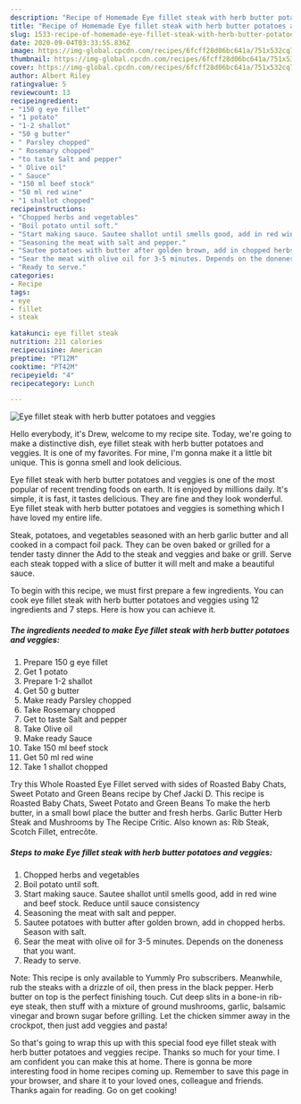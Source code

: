 ```yaml
---
description: "Recipe of Homemade Eye fillet steak with herb butter potatoes and veggies"
title: "Recipe of Homemade Eye fillet steak with herb butter potatoes and veggies"
slug: 1533-recipe-of-homemade-eye-fillet-steak-with-herb-butter-potatoes-and-veggies
date: 2020-09-04T03:33:55.836Z
image: https://img-global.cpcdn.com/recipes/6fcff28d06bc641a/751x532cq70/eye-fillet-steak-with-herb-butter-potatoes-and-veggies-recipe-main-photo.jpg
thumbnail: https://img-global.cpcdn.com/recipes/6fcff28d06bc641a/751x532cq70/eye-fillet-steak-with-herb-butter-potatoes-and-veggies-recipe-main-photo.jpg
cover: https://img-global.cpcdn.com/recipes/6fcff28d06bc641a/751x532cq70/eye-fillet-steak-with-herb-butter-potatoes-and-veggies-recipe-main-photo.jpg
author: Albert Riley
ratingvalue: 5
reviewcount: 13
recipeingredient:
- "150 g eye fillet"
- "1 potato"
- "1-2 shallot"
- "50 g butter"
- " Parsley chopped"
- " Rosemary chopped"
- "to taste Salt and pepper"
- " Olive oil"
- " Sauce"
- "150 ml beef stock"
- "50 ml red wine"
- "1 shallot chopped"
recipeinstructions:
- "Chopped herbs and vegetables"
- "Boil potato until soft."
- "Start making sauce. Sautee shallot until smells good, add in red wine and beef stock. Reduce until sauce consistency"
- "Seasoning the meat with salt and pepper."
- "Sautee potatoes with butter after golden brown, add in chopped herbs. Season with salt."
- "Sear the meat with olive oil for 3-5 minutes. Depends on the doneness that you want."
- "Ready to serve."
categories:
- Recipe
tags:
- eye
- fillet
- steak

katakunci: eye fillet steak 
nutrition: 211 calories
recipecuisine: American
preptime: "PT12M"
cooktime: "PT42M"
recipeyield: "4"
recipecategory: Lunch

---
```



![Eye fillet steak with herb butter potatoes and veggies](https://img-global.cpcdn.com/recipes/6fcff28d06bc641a/751x532cq70/eye-fillet-steak-with-herb-butter-potatoes-and-veggies-recipe-main-photo.jpg)

Hello everybody, it's Drew, welcome to my recipe site. Today, we're going to make a distinctive dish, eye fillet steak with herb butter potatoes and veggies. It is one of my favorites. For mine, I'm gonna make it a little bit unique. This is gonna smell and look delicious.

Eye fillet steak with herb butter potatoes and veggies is one of the most popular of recent trending foods on earth. It is enjoyed by millions daily. It's simple, it is fast, it tastes delicious. They are fine and they look wonderful. Eye fillet steak with herb butter potatoes and veggies is something which I have loved my entire life.

Steak, potatoes, and vegetables seasoned with an herb garlic butter and all cooked in a compact foil pack. They can be oven baked or grilled for a tender tasty dinner the Add to the steak and veggies and bake or grill. Serve each steak topped with a slice of butter it will melt and make a beautiful sauce.


To begin with this recipe, we must first prepare a few ingredients. You can cook eye fillet steak with herb butter potatoes and veggies using 12 ingredients and 7 steps. Here is how you can achieve it.

<!--inarticleads1-->

##### The ingredients needed to make Eye fillet steak with herb butter potatoes and veggies:

1. Prepare 150 g eye fillet
1. Get 1 potato
1. Prepare 1-2 shallot
1. Get 50 g butter
1. Make ready  Parsley chopped
1. Take  Rosemary chopped
1. Get to taste Salt and pepper
1. Take  Olive oil
1. Make ready  Sauce
1. Take 150 ml beef stock
1. Get 50 ml red wine
1. Take 1 shallot chopped


Try this Whole Roasted Eye Fillet served with sides of Roasted Baby Chats, Sweet Potato and Green Beans recipe by Chef Jacki D. This recipe is Roasted Baby Chats, Sweet Potato and Green Beans To make the herb butter, in a small bowl place the butter and fresh herbs. Garlic Butter Herb Steak and Mushrooms by The Recipe Critic. Also known as: Rib Steak, Scotch Fillet, entrecôte. 

<!--inarticleads2-->

##### Steps to make Eye fillet steak with herb butter potatoes and veggies:

1. Chopped herbs and vegetables
1. Boil potato until soft.
1. Start making sauce. Sautee shallot until smells good, add in red wine and beef stock. Reduce until sauce consistency
1. Seasoning the meat with salt and pepper.
1. Sautee potatoes with butter after golden brown, add in chopped herbs. Season with salt.
1. Sear the meat with olive oil for 3-5 minutes. Depends on the doneness that you want.
1. Ready to serve.


Note: This recipe is only available to Yummly Pro subscribers. Meanwhile, rub the steaks with a drizzle of oil, then press in the black pepper. Herb butter on top is the perfect finishing touch. Cut deep slits in a bone-in rib-eye steak, then stuff with a mixture of ground mushrooms, garlic, balsamic vinegar and brown sugar before grilling. Let the chicken simmer away in the crockpot, then just add veggies and pasta! 

So that's going to wrap this up with this special food eye fillet steak with herb butter potatoes and veggies recipe. Thanks so much for your time. I am confident you can make this at home. There is gonna be more interesting food in home recipes coming up. Remember to save this page in your browser, and share it to your loved ones, colleague and friends. Thanks again for reading. Go on get cooking!
